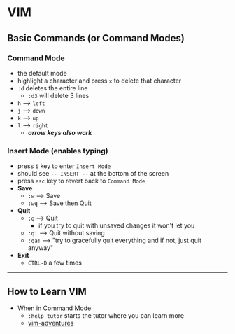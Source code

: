 # VIM

## Basic Commands (or Command Modes)

### Command Mode

- the default mode
- highlight a character and press `x` to delete that character
- `:d` deletes the entire line
  - `:d3` will delete 3 lines
- `h` --> `left`
- `j` --> `down`
- `k` --> `up`
- `l` --> `right`
  - **_arrow keys also work_**

### Insert Mode (enables typing)

- press `i` key to enter `Insert Mode`
- should see `-- INSERT --` at the bottom of the screen
- press `esc` key to revert back to `Command Mode`
- **Save**
  - `:w` --> Save
  - `:wq` --> Save then Quit
- **Quit**
  - `:q` --> Quit
    - if you try to quit with unsaved changes it won't let you
  - `:q!` --> Quit without saving
  - `:qa!` --> "try to gracefully quit everything and if not, just quit anyway"
- **Exit**
  - `CTRL-D` a few times

---

## How to Learn VIM

- When in Command Mode
  - `:help tutor` starts the tutor where you can learn more
  - [vim-adventures](https://vim-adventures.com/)
